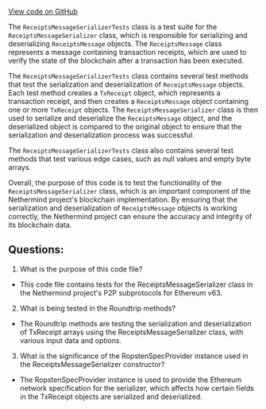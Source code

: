 [View code on GitHub](https://github.com/NethermindEth/nethermind/src/Nethermind/Nethermind.Network.Test/P2P/Subprotocols/Eth/V63/ReceiptsMessageSerializerTests.cs)

The `ReceiptsMessageSerializerTests` class is a test suite for the `ReceiptsMessageSerializer` class, which is responsible for serializing and deserializing `ReceiptsMessage` objects. The `ReceiptsMessage` class represents a message containing transaction receipts, which are used to verify the state of the blockchain after a transaction has been executed. 

The `ReceiptsMessageSerializerTests` class contains several test methods that test the serialization and deserialization of `ReceiptsMessage` objects. Each test method creates a `TxReceipt` object, which represents a transaction receipt, and then creates a `ReceiptsMessage` object containing one or more `TxReceipt` objects. The `ReceiptsMessageSerializer` class is then used to serialize and deserialize the `ReceiptsMessage` object, and the deserialized object is compared to the original object to ensure that the serialization and deserialization process was successful.

The `ReceiptsMessageSerializerTests` class also contains several test methods that test various edge cases, such as null values and empty byte arrays.

Overall, the purpose of this code is to test the functionality of the `ReceiptsMessageSerializer` class, which is an important component of the Nethermind project's blockchain implementation. By ensuring that the serialization and deserialization of `ReceiptsMessage` objects is working correctly, the Nethermind project can ensure the accuracy and integrity of its blockchain data.
## Questions: 
 1. What is the purpose of this code file?
- This code file contains tests for the ReceiptsMessageSerializer class in the Nethermind project's P2P subprotocols for Ethereum v63.

2. What is being tested in the Roundtrip methods?
- The Roundtrip methods are testing the serialization and deserialization of TxReceipt arrays using the ReceiptsMessageSerializer class, with various input data and options.

3. What is the significance of the RopstenSpecProvider instance used in the ReceiptsMessageSerializer constructor?
- The RopstenSpecProvider instance is used to provide the Ethereum network specification for the serializer, which affects how certain fields in the TxReceipt objects are serialized and deserialized.
